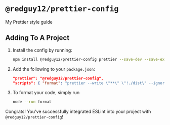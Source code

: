 # `@redguy12/prettier-config`

My Prettier style guide

## Adding To A Project

1. Install the config by running:

    ```bash
    npm install @redguy12/prettier-config prettier --save-dev --save-exact
    ```

2. Add the following to your `package.json`:

    ```json
    "prettier": "@redguy12/prettier-config",
    "scripts": { "format": "prettier --write \"**\" \"!./dist\" --ignore-unknown --cache" }
    ```

3. To format your code, simply run

    ```bash
    node --run format
    ```

Congrats! You've successfully integrated ESLint into your project with `@redguy12/prettier-config`!
